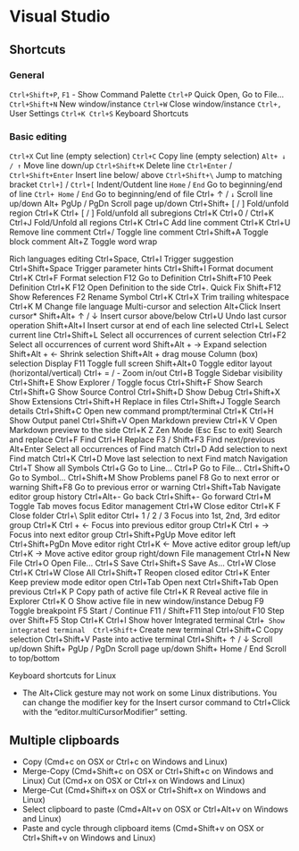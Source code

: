 # Visual Studio

## Shortcuts

### General 

`Ctrl+Shift+P`, `F1` - Show Command Palette 
`Ctrl+P` Quick Open, Go to File... 
`Ctrl+Shift+N` New window/instance 
`Ctrl+W` Close window/instance 
`Ctrl+,` User Settings 
`Ctrl+K Ctrl+S` Keyboard Shortcuts 

### Basic editing 

`Ctrl+X` Cut line (empty selection) 
`Ctrl+C` Copy line (empty selection) 
`Alt+ ↓ / ↑` Move line down/up 
`Ctrl+Shift+K` Delete line 
`Ctrl+Enter` / `Ctrl+Shift+Enter` Insert line below/ above 
`Ctrl+Shift+\` Jump to matching bracket 
`Ctrl+]` / `Ctrl+[` Indent/Outdent line 
`Home` / `End` Go to beginning/end of line 
`Ctrl+ Home` / `End` Go to beginning/end of file 
Ctrl+ ↑ / `↓` Scroll line up/down 
Alt+ PgUp / PgDn Scroll page up/down 
Ctrl+Shift+ [  /  ] Fold/unfold region 
Ctrl+K Ctrl+ [  /  ] Fold/unfold all subregions 
Ctrl+K Ctrl+0 / 
Ctrl+K Ctrl+J 
Fold/Unfold all regions 
Ctrl+K Ctrl+C Add line comment 
Ctrl+K Ctrl+U Remove line comment 
Ctrl+/ Toggle line comment 
Ctrl+Shift+A Toggle block comment 
Alt+Z Toggle word wrap 
  
Rich languages editing 
Ctrl+Space, Ctrl+I Trigger suggestion 
Ctrl+Shift+Space Trigger parameter hints 
Ctrl+Shift+I Format document 
Ctrl+K Ctrl+F Format selection 
F12 Go to Definition 
Ctrl+Shift+F10 Peek Definition 
Ctrl+K F12 Open Definition to the side 
Ctrl+. Quick Fix 
Shift+F12 Show References 
F2 Rename Symbol 
Ctrl+K Ctrl+X Trim trailing whitespace 
Ctrl+K M Change file language 
Multi-cursor and selection 
Alt+Click Insert cursor* 
Shift+Alt+ ↑ / ↓ Insert cursor above/below 
Ctrl+U Undo last cursor operation 
Shift+Alt+I Insert cursor at end of each line selected 
Ctrl+L Select current line 
Ctrl+Shift+L Select all occurrences of current selection 
Ctrl+F2 Select all occurrences of current word 
Shift+Alt + → Expand selection 
Shift+Alt + ← Shrink selection 
Shift+Alt + drag mouse Column (box) selection 
Display 
F11 Toggle full screen 
Shift+Alt+0 Toggle editor layout (horizontal/vertical) 
Ctrl+ = / - Zoom in/out 
Ctrl+B Toggle Sidebar visibility 
Ctrl+Shift+E Show Explorer / Toggle focus 
Ctrl+Shift+F Show Search 
Ctrl+Shift+G Show Source Control 
Ctrl+Shift+D Show Debug 
Ctrl+Shift+X Show Extensions 
Ctrl+Shift+H Replace in files 
Ctrl+Shift+J Toggle Search details 
Ctrl+Shift+C Open new command prompt/terminal 
Ctrl+K Ctrl+H Show Output panel 
Ctrl+Shift+V Open Markdown preview 
Ctrl+K V Open Markdown preview to the side 
Ctrl+K Z Zen Mode (Esc Esc to exit) 
Search and replace 
Ctrl+F Find 
Ctrl+H Replace 
F3 / Shift+F3 Find next/previous 
Alt+Enter Select all occurrences of Find match 
Ctrl+D Add selection to next Find match 
Ctrl+K Ctrl+D Move last selection to next Find match 
Navigation 
Ctrl+T Show all Symbols 
Ctrl+G Go to Line... 
Ctrl+P Go to File... 
Ctrl+Shift+O Go to Symbol... 
Ctrl+Shift+M Show Problems panel 
F8 Go to next error or warning 
Shift+F8 Go to previous error or warning 
Ctrl+Shift+Tab Navigate editor group history 
Ctrl+Alt+- Go back 
Ctrl+Shift+- Go forward 
Ctrl+M Toggle Tab moves focus 
Editor management 
Ctrl+W Close editor 
Ctrl+K F Close folder 
Ctrl+\ Split editor 
Ctrl+ 1 /  2 / 3 Focus into 1st, 2nd, 3rd editor group 
Ctrl+K Ctrl + ← Focus into previous editor group 
Ctrl+K Ctrl + → Focus into next editor group 
Ctrl+Shift+PgUp Move editor left 
Ctrl+Shift+PgDn Move editor right 
Ctrl+K ← Move active editor group left/up 
Ctrl+K → Move active editor group right/down 
File management 
Ctrl+N New File 
Ctrl+O Open File... 
Ctrl+S Save 
Ctrl+Shift+S Save As... 
Ctrl+W Close 
Ctrl+K Ctrl+W Close All 
Ctrl+Shift+T Reopen closed editor 
Ctrl+K Enter Keep preview mode editor open 
Ctrl+Tab Open next 
Ctrl+Shift+Tab Open previous 
Ctrl+K P Copy path of active file 
Ctrl+K R Reveal active file in Explorer 
Ctrl+K O Show active file in new window/instance 
Debug 
F9 Toggle breakpoint 
F5 Start / Continue 
F11 / Shift+F11 Step into/out 
F10 Step over 
Shift+F5 Stop 
Ctrl+K Ctrl+I Show hover 
Integrated terminal 
Ctrl+` Show integrated terminal 
Ctrl+Shift+` Create new terminal 
Ctrl+Shift+C Copy selection 
Ctrl+Shift+V Paste into active terminal 
Ctrl+Shift+ ↑ / ↓ Scroll up/down 
Shift+ PgUp / PgDn Scroll page up/down 
Shift+ Home / End Scroll to top/bottom 
 
Keyboard shortcuts for Linux 
* The Alt+Click gesture may not work on some Linux distributions. 
You can change the modifier key for the Insert cursor command to 
Ctrl+Click with the “editor.multiCursorModifier” setting. 

## Multiple clipboards

- Copy (Cmd+c on OSX or Ctrl+c on Windows and Linux)
- Merge-Copy (Cmd+Shift+c on OSX or Ctrl+Shift+c on Windows and Linux)
Cut (Cmd+x on OSX or Ctrl+x on Windows and Linux)
- Merge-Cut (Cmd+Shift+x on OSX or Ctrl+Shift+x on Windows and Linux)
- Select clipboard to paste (Cmd+Alt+v on OSX or Ctrl+Alt+v on Windows and Linux)
- Paste and cycle through clipboard items (Cmd+Shift+v on OSX or Ctrl+Shift+v on Windows and Linux)
